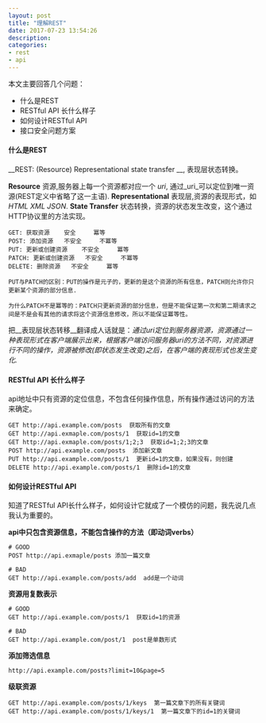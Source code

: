 ```yaml
---
layout: post
title: "理解REST"
date: 2017-07-23 13:54:26
description:
categories:
- rest
- api
---
```



本文主要回答几个问题：

- 什么是REST
- RESTful API 长什么样子
- 如何设计RESTful API
- 接口安全问题方案

#### 什么是REST

__REST: (Resource) Representational state transfer __, 表现层状态转换。

**Resource** 资源,服务器上每一个资源都对应一个 _uri_, 通过_uri_可以定位到唯一资源(REST定义中省略了这一主语).
**Representational** 表现层,资源的表现形式，如 _HTML XML JSON_.
**State Transfer** 状态转换，资源的状态发生改变，这个通过HTTP协议里的方法实现。

    GET: 获取资源    安全     冪等
    POST: 添加资源   不安全     不冪等
    PUT: 更新或创建资源    不安全     冪等
    PATCH: 更新或创建资源   不安全     不冪等
    DELETE: 删除资源   不安全     冪等
    
    PUT与PATCH的区别：PUT的操作是元子的，更新的是这个资源的所有信息，PATCH则允许你只更新某个资源的部分信息.
    
    为什么PATCH不是冪等的：PATCH只更新资源的部分信息，但是不能保证第一次和第二期请求之间是不是会有其他的请求将这个资源信息修改，所以不能保证冪等性。

把__表现层状态转移__翻译成人话就是：_通过uri定位到服务器资源，资源通过一种表现形式在客户端展示出来，根据客户端访问服务器uri的方法不同，对资源进行不同的操作，资源被修改(即状态发生改变)之后，在客户端的表现形式也发生变化._

#### RESTful API 长什么样子

api地址中只有资源的定位信息，不包含任何操作信息，所有操作通过访问的方法来确定。

    GET http://api.example.com/posts  获取所有的文章
    GET http://api.exmaple.com/posts/1  获取id=1的文章
    GET http://api.exmaple.com/posts/1;2;3  获取id=1;2;3的文章
    POST http://api.example.com/posts  添加新文章
    PUT http://api.example.com/posts/1  更新id=1的文章，如果没有，则创建
    DELETE http://api.example.com/posts/1  删除id=1的文章
    
#### 如何设计RESTful API

知道了RESTful API长什么样子，如何设计它就成了一个模仿的问题，我先说几点我认为重要的。

**api中只包含资源信息，不能包含操作的方法（即动词verbs）**

    # GOOD
    POST http://api.exmaple/posts 添加一篇文章

    # BAD
    GET http://api.example.com/posts/add  add是一个动词

**资源用复数表示**

    # GOOD
    GET http://api.example.com/posts/1  获取id=1的资源

    # BAD
    GET http://api.example.com/post/1  post是单数形式

**添加筛选信息**

    http://api.example.com/posts?limit=10&page=5

**级联资源**

    GET http://api.example.com/posts/1/keys  第一篇文章下的所有关键词
    GET http://api.example.com/posts/1/keys/1  第一篇文章下的id=1的关键词





